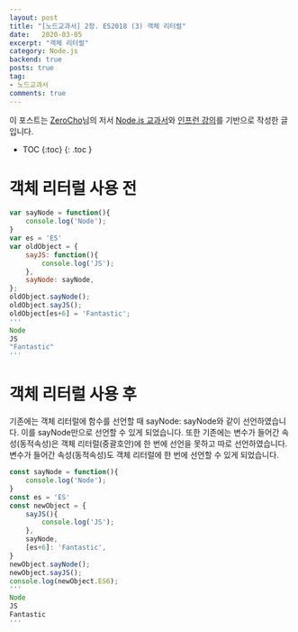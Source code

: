 ```yaml
---
layout: post
title: "[노드교과서] 2장. ES2018 (3) 객체 리터럴"
date:   2020-03-05
excerpt: "객체 리터럴"
category: Node.js
backend: true
posts: true
tag:
- 노드교과서
comments: true
---
```

<div class="center">
    이 포스트는 <a href="https://www.zerocho.com" target="_blank">ZeroCho</a>님의 저서 <a href="https://www.zerocho.com/books" target="_blank">Node.js 교과서</a>와 <a href="https://www.inflearn.com/course/node-js-교과서" target="_blank">인프런 강의</a>를 기반으로 작성한 글입니다.
</div>

* TOC
{:toc}
{: .toc }

# 객체 리터럴 사용 전
~~~ javascript
var sayNode = function(){
    console.log('Node');
}
var es = 'ES'
var oldObject = {
    sayJS: function(){
        console.log('JS');
    },
    sayNode: sayNode,
};
oldObject.sayNode();
oldObject.sayJS();
oldObject[es+6] = 'Fantastic';
'''
Node
JS
"Fantastic"
'''
~~~

# 객체 리터럴 사용 후
기존에는 객체 리터럴에 함수를 선언할 때 sayNode: sayNode와 같이 선언하였습니다.
이를 sayNode만으로 선언할 수 있게 되었습니다.
또한 기존에는 변수가 들어간 속성(동적속성)은 객체 리터럴(중괄호안)에 한 번에 선언을 못하고 따로 선언하였습니다.  
변수가 들어간 속성(동적속성)도 객체 리터럴에 한 번에 선언할 수 있게 되었습니다.
~~~ javascript
const sayNode = function(){
    console.log('Node');
}
const es = 'ES'
const newObject = {
    sayJS(){
        console.log('JS');
    },
    sayNode,
    [es+6]: 'Fantastic',
}
newObject.sayNode();
newObject.sayJS();
console.log(newObject.ES6);
'''
Node
JS
Fantastic
'''
~~~

